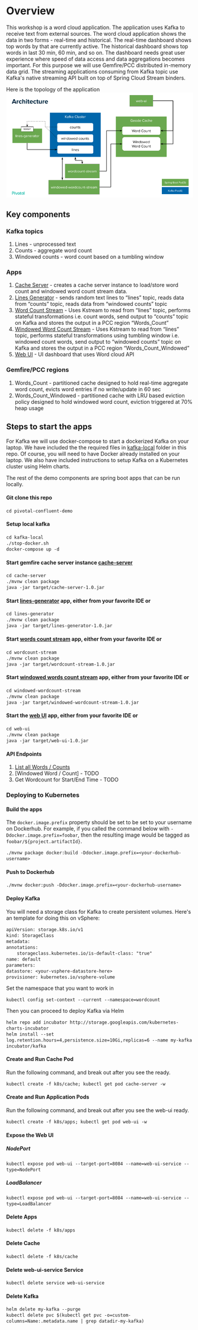# Overview

This workshop is a word cloud application. The application uses Kafka to receive text from external sources.
The word cloud application shows the data in two forms - real-time and historical.
The real-time dashboard shows top words by that are currently active.
The historical dashboard shows top words in last 30 min, 60 min, and so on.
The dashboard needs great user experience where speed of data access and data aggregations becomes important.
For this purpose we will use Gemfire/PCC distributed in-memory data grid.
The streaming applications consuming from Kafka topic use Kafka's native streaming API built on top of
Spring Cloud Stream binders.

Here is the topology of the application
![Words Cloud application](architecture.png)

## Key components

### Kafka topics
1. Lines - unprocessed text
1. Counts - aggregate word count
1. Windowed counts - word count based on a tumbling window

### Apps
1. [Cache Server](./cache-server) - creates a cache server instance to load/store word count and windowed word count stream data. 
1. [Lines Generator](./lines-generator) - sends random text lines to “lines” topic, reads data from “counts” topic, reads data from “windowed counts” topic
1. [Word Count Stream](./wordcount-stream) - Uses Kstream to read from “lines” topic, performs stateful transformations i.e. count words, send output to “counts” topic on Kafka and stores the output in a PCC region “Words_Count”
1. [Windowed Word Count Stream](./windowed-wordcount-stream) - Uses Kstream to read from “lines” topic, performs stateful transformations using tumbling window i.e. windowed count words, send output to “windowed counts” topic on Kafka and stores the output in a PCC region “Words_Count_Windowed”
1. [Web UI](./web-ui) - UI dashboard that uses Word cloud API

### Gemfire/PCC regions
1. Words_Count - partitioned cache designed to hold real-time aggregate word count, evicts word entries if no write/update in 60 sec
1. Words_Count_Windowed - partitioned cache with LRU based eviction policy designed to hold windowed word count, eviction triggered at 70% heap usage

## Steps to start the apps
For Kafka we will use docker-compose to start a dockerized Kafka on your laptop.
We have included the the required files in [kafka-local](./kafka-local) folder in this repo.
Of course, you will need to have Docker already installed on your laptop.
We also have included instructions to setup Kafka on a Kubernetes cluster using Helm charts.

The rest of the demo components are spring boot apps that can be run locally.

#### Git clone this repo
```
cd pivotal-confluent-demo
```

#### Setup local kafka
```
cd kafka-local
./stop-docker.sh
docker-compose up -d
```
#### Start gemfire cache server instance [cache-server](cache-server)
```
cd cache-server
./mvnw clean package
java -jar target/cache-server-1.0.jar
```
#### Start [lines-generator](lines-generator) app, either from your favorite IDE or
```
cd lines-generator
./mvnw clean package
java -jar target/lines-generator-1.0.jar
```

#### Start [words count stream](wordcount-stream) app, either from your favorite IDE or
```
cd wordcount-stream
./mvnw clean package
java -jar target/wordcount-stream-1.0.jar
```

#### Start [windowed words count stream](windowed-wordcount-stream) app, either from your favorite IDE or
```
cd windowed-wordcount-stream
./mvnw clean package
java -jar target/windowed-wordcount-stream-1.0.jar
```

#### Start the [web UI](web-ui) app, either from your favorite IDE or
```
cd web-ui
./mvnw clean package
java -jar target/web-ui-1.0.jar
```

#### API Endpoints
1. [List all Words / Counts](http://localhost:8084)
1. [Windowed Word / Count] - TODO
1. Get Wordcount for Start/End Time - TODO

### Deploying to Kubernetes
#### Build the apps
The `docker.image.prefix` property should be set to be set to your username on Dockerhub.  For example, if you called the command below with `-Ddocker.image.prefix=foobar`, then the resulting image would be tagged as `foobar/${project.artifactId}`.
```
./mvnw package docker:build -Ddocker.image.prefix=<your-dockerhub-username>
```

#### Push to Dockerhub
```
./mvnw docker:push -Ddocker.image.prefix=<your-dockerhub-username>
```

#### Deploy Kafka
You will need a storage class for Kafka to create persistent volumes.  Here's an template for doing this on vSphere:
```
apiVersion: storage.k8s.io/v1
kind: StorageClass
metadata:
annotations:
    storageclass.kubernetes.io/is-default-class: "true"
name: default
parameters:
datastore: <your-vsphere-datastore-here>
provisioner: kubernetes.io/vsphere-volume 
```

Set the namespace that you want to work in
```
kubectl config set-context --current --namespace=wordcount
```

Then you can proceed to deploy Kafka via Helm
```
helm repo add incubator http://storage.googleapis.com/kubernetes-charts-incubator
helm install --set log.retention.hours=4,persistence.size=10Gi,replicas=6 --name my-kafka incubator/kafka 
```

#### Create and Run Cache Pod
Run the following command, and break out after you see the ready.
```
kubectl create -f k8s/cache; kubectl get pod cache-server -w
```

#### Create and Run Application Pods
Run the following command, and break out after you see the web-ui ready.
```
kubectl create -f k8s/apps; kubectl get pod web-ui -w
```

#### Expose the Web UI
##### NodePort
```
kubectl expose pod web-ui --target-port=8084 --name=web-ui-service --type=NodePort
````

##### LoadBalancer
```
kubectl expose pod web-ui --target-port=8084 --name=web-ui-service --type=LoadBalancer
```

#### Delete Apps
```
kubectl delete -f k8s/apps
```

#### Delete Cache
```
kubectl delete -f k8s/cache
```

#### Delete web-ui-service Service
```
kubectl delete service web-ui-service
```

#### Delete Kafka
```
helm delete my-kafka --purge
kubectl delete pvc $(kubectl get pvc -o=custom-columns=Name:.metadata.name | grep datadir-my-kafka)
```